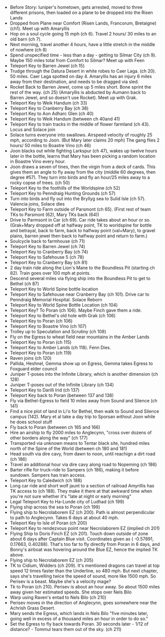 - Before Story: Iuniper's hometown, gets arrested, moved to three different prisons, then loaded on a plane to be dropped into the Risen Lands
- Dropped from Plane near Comfort (Risen Lands, Francorum, Bretaigne) (ch1). Meet up with Amaryllis
- Hop on a soul cycle going 15 mph (ch 6). Travel 2 hours/ 30 miles to an old barn (ch 7).
- Next morning, travel another 4 hours, have a little stretch in the middle of nowhere (ch 8)
- Spend unspecified time - less than a day - getting to Silmar City (ch 9). Maybe 150 miles total from Comfort to Silmar? Meet up with Feen
- Teleport Key to Barren Jewel (ch 15)
- Trudge through the Datura Desert in white robes to Caer Laga. (ch 20). 50 miles. Caer Laga spotted on day 4. Amaryllis has an injury 6 miles away from their destination, and needs to be dragged via sled. 
- Rocket Back to Barren Jewel, come up 5 miles short. Bone sprint the rest of the way. (ch 25) (Amaryllis is abducted by Aumann back to Barren Jewel, and so doesn't use Rocket). Meet up with Grak.
- Teleport Key to Weik Handum (ch 33)
- Teleport Key to Cranberry Bay (ch 38)
- Teleport Key to Aon Adharc Glen (ch 40)
- Teleport Key to Weik Handum (between ch 40and 41)
- Teleport Key to train tracks in the middle of flower farmland (ch 43). Locus and Solace join
- Solace turns everyone into swallows. Airspeed velocity of roughly 25 mph, according to Joon. (But Mary later claims 20 mph) The gang flies 2 hours/ 50 miles to Boastre Vino (ch 46)
- Joon blacks out while fighting Larkspur (ch 47), wakes up twelve hours later in the bottle, learns that Mary has been picking a random location in Boastre Vino every hour.
- Joon draws a seven of tines, then the virgin from a deck of cards. This gives them an angle to fly away from the city (middle 60 degrees, then degree #57). They turn into birds and fly an hour/25 miles away to a rocky copse of trees. (ch 50)
- Teleport Key to the foothills of the Worldspine (ch 52)
- Teleport Key to Penndraig Hunting Grounds (ch 57)
- Turn into birds and fly out into the Bryllyg sea to Sulid Isle (ch 57). Valencia joins, Solace dies
- Teleport Key to Farm outside of Parsmont (ch  65). (First rest of team TKs to Parsmont (62), Mary TKs back (64))
- Drive to Parmsont in Car (ch 69). Car ride takes about an hour or so. (Grak+Mary dropped off at halfway point,  TK to worldspine for bottle and betrayal, back to farm, back to halfway point (val+Mary), to gravel plains, barren jewel then back to halfway point and return to farm.)
- Soulcycle back to farmhouse (ch 71)
- Teleport Key to Barren Jewel (ch 74)
- Teleport Key to Cranberry Bay (ch 74)
- Teleport Key to Safehouse 5 (ch 78)
- Teleport Key to Cranberry Bay (ch 81)
- 2 day train ride along the Lion's Mane to the Boundless Pit (starting ch 82). Train goes over 100 mph at points.
- Descend several miles via flying ship into the Boundless Pit to get to Bethel (ch 87)
- Teleport Key to World Spine bottle location
- Teleport Key to Safehouse near Cranberry Bay (ch 101). Drive car to Penndraig Memorial Hospital. Solace Reborn
- Teleport Key to World Spine Bottle Location (ch 104)
- Teleport Key? To Poran (ch 106). Maybe Finch gave them a ride.
- Teleport Key to Bethel's old hole with Grak (ch 106)
- Teleport Key to Poran (ch 106)
- Teleport Key to Boastre Vino (ch 107)
- Trolley up to Speculation and Scrutiny (ch 108)
- Fly on the Egress to wheat field near mountains in the Amber Lands
- Teleport Key to Poran (ch 115)
- Teleport Key to Amber Lands (ch 118). Fenn Dies.
- Teleport Key to Poran (ch 119)
- Raven joins (ch 120)
- Pallida, Heshnel, Gemma show up on Egress, Gemma takes Egress to Foxguard elder council 
- Juniper T-poses into the Infinite Library, which is another dimension (ch 128)
- Juniper T-poses out of the Infinite Library (ch 134)
- Teleport Key to Darilli Irid (ch 137)
- Teleport Key back to Poran (between 137 and 138)
- Fly via Bethel-Egress to field 10 miles away from Sound and Silence (ch 141)
- Find a nice plot of land in Li'o for Bethel, then walk to Sound and Silence campus (142). Mary et al take a day trip to Sporsan without Joon while he does school stuff
- Fly back to  Poran (between ch 165 and 166)
- Hire an airship to fly 2000 miles to Anglecynn, "cross over dozens of other borders along the way" (ch 177)
- Transported via unknown means to Tentar black site, hundred miles north of the Spine of the World (between ch 180 and 181)
- Head south via dire cavy, from dawn to noon, until reachign a dirt road (ch 186)
- Travel an additional hour via dire cavy along road to Nopeming (ch 186)
- Barter rifle for truck-ride to Sampers (ch 186), making it before sundown. Sampers has train access.
- Teleport Key to Caledwich (ch 188)
- Long car ride and short wolf jaunt to a section of railroad Amyrillis has TK access to (ch 188). They make it there at that awkward time when you're not sure whether it's "late at night or early morning"
- Legal Teleport Key to Ha-Lunde city of Ludhad (ch 199)
- Flying ship across the sea to Poran (ch 199)
- Flying ship to Necrolaborem  EZ (ch 200). Path is almost perpendicular to path to Anglecynn. Takes 6 days at about 40 mph.
- Teleport Key to Isle of Poran (ch 200)
- Teleport Key to rendezvous point near Necrolaborem  EZ (implied ch 201)
- Flying Ship to Doris Finch EZ (ch 201). Touch down outside of zone about 6 days after Captain Blue visit. Coordinates given as ( -0.57891, 0.17663, 0.40288). That's too far to fly directly from Poran in 6 days, and Bonny's airboat was hovering around the Blue EZ, hence the implied TK above.
- Flying ship to Necrolaborem EZ (ch 205)
- TK to Cidium, Widders (ch 209). It's mentioned dragons can travel at top speed 12 times faster than the Underline, so 480 mph. But next chapter, says she's travelling twice the speed of sound, more like 1500 mph. So Perisev is a beast. Maybe she's a velocity mage?
- Tk to Poran (ch 210). Perisev is about an hour away. So about 1500 miles away given her estimated speeds. She stops over Nels Bilo
- Warp using Raven's entad to Nels Bilo (ch 210)
- Perisev moves in the direction of Anglecynn, goes somewhere near the Achrish Grass Desert.
- Mary sends the Egress, which lands in Nels Bilo "five minutes later, going well in excess of a thousand miles an hour in order to do so."
- Set the Egress to fly back towards Poran. 30 seconds later - 1/12 of distance? - Tommul tears them out of the sky. (ch 211)
